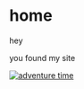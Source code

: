 # home
hey 

you found my site

[![adventure time](https://www.kolpaper.com/wp-content/uploads/2023/11/adventure-time-wallpaper-kolpaper-19.jpg)](https://www.youtube.com/watch?v=LW8nx07uzbg)
